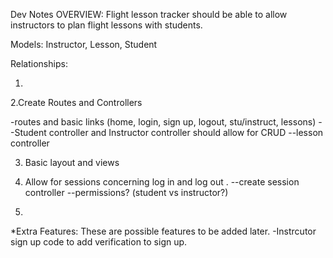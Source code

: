 Dev Notes
OVERVIEW: Flight lesson tracker should be able to allow instructors to plan flight lessons with students.

Models: Instructor, Lesson, Student
  <!-- a. Instructors have: Name, CFI number  --(#currency? #rating? maybe add later) -->
  <!-- b. Lessons have: Instructor(id), Student(id), When(datetime?) --(#aircraft) -->
  <!-- c. Students have: Name --(can add more later#) -->

Relationships:
  <!-- a. Instructors have many students through lessons, and have many lessons
  b. Students have many instructors through lessons, and have many lessons
  c. Lessons belong to both instructors and students -->

1.
<!-- --Create migrations and tables for the models.    -->
<!-- --Create models -->
<!-- --create associations between models -->

2.Create Routes and Controllers
<!-- --create controller files -->
-routes and basic links (home, login, sign up, logout, stu/instruct, lessons)
--Student controller and Instructor controller should allow for CRUD
--lesson controller

3. Basic layout and views

4. Allow for sessions concerning log in and log out .
  --create session controller
  --permissions? (student vs instructor?)

5.


*Extra Features: These are possible features to be added later.
-Instrcutor sign up code to add verification to sign up.